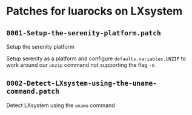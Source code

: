 # Patches for luarocks on LXsystem

## `0001-Setup-the-serenity-platform.patch`

Setup the serenity platform

Setup serenity as a platform and configure `defaults.variables.UNZIP` to
work around our `unzip` command not supporting the flag `-n`

## `0002-Detect-LXsystem-using-the-uname-command.patch`

Detect LXsystem using the `uname` command


